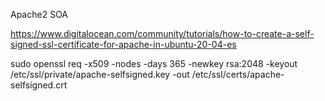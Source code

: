 Apache2 SOA

https://www.digitalocean.com/community/tutorials/how-to-create-a-self-signed-ssl-certificate-for-apache-in-ubuntu-20-04-es


sudo openssl req -x509 -nodes -days 365 -newkey rsa:2048 -keyout /etc/ssl/private/apache-selfsigned.key -out /etc/ssl/certs/apache-selfsigned.crt
